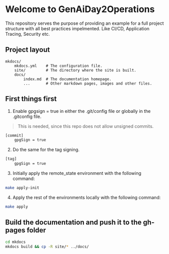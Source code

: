 # Welcome to GenAiDay2Operations
This repository serves the purpose of providing an example for a full project structure with all best practices impelmented. Like CI/CD, Application Tracing, Security etc.

## Project layout
    mkdocs/
        mkdocs.yml    # The configuration file.
        site/         # The directory where the site is built.
        docs/
            index.md  # The documentation homepage.
            ...       # Other markdown pages, images and other files.

## First things first
1. Enable gpgsign = true in either the .git/config file or globally in the .gitconfig file.
> This is needed, since this repo does not allow unsigned commits.
```bash
[commit]
    gpgSign = true
```
2. Do the same for the tag signing.
```bash
[tag]
    gpgSign = true
```

3. Initially apply the remote_state environment with the following command:
```bash
make apply-init
```

4. Apply the rest of the environments locally with the following command:
```bash
make apply
```

## Build the documentation and push it to the gh-pages folder

```bash
cd mkdocs
mkdocs build && cp -R site/* ../docs/
```
